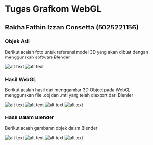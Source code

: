 # Tugas Grafkom WebGL
## Rakha Fathin Izzan Consetta (5025221156)

### Objek Asli 
Berikut adalah foto untuk referensi model 3D yang akan dibuat dengan menggunakan software Blender

![alt text](images/1.jpg)
![alt text](images/2.jpg)

### Hasil WebGL
Berikut adalah hasil dari menggambar 3D Object pada WebGL menggunakan file .obj dan .mtl yang telah diexport dari Blender

![alt text](images/ss1.png)
![alt text](images/ss2.png)
![alt text](images/ss3.png)
![alt text](images/ss4.png)

### Hasil Dalam Blender
Berikut adaah gambaran objek dalam Blender

![alt text](images/blend1.png)
![alt text](images/blend2.png)
![alt text](images/blend3.png)
![alt text](images/blend4.png)